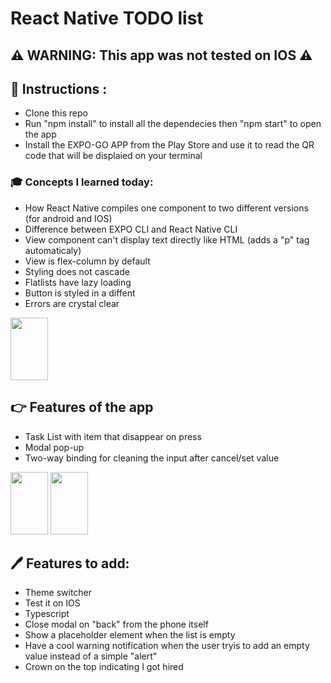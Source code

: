 # React Native TODO list

## ⚠️ WARNING: This app was not tested on IOS ⚠️

## 📝 Instructions :

- Clone this repo
- Run "npm install" to install all the dependecies then "npm start" to open the app
- Install the EXPO-GO APP from the Play Store and use it to read the QR code that will be displaied on your terminal

### 🎓 Concepts I learned today:

- How React Native compiles one component to two different versions (for android and IOS)
- Difference between EXPO CLI and React Native CLI
- View component can't display text directly like HTML (adds a "p" tag automaticaly)
- View is flex-column by default
- Styling does not cascade
- Flatlists have lazy loading
- Button is styled in a diffent
- Errors are crystal clear

<img src="../AwesomeProject/assets/app/error.jpg" height="100" width="60" >

## 👉 Features of the app

- Task List with item that disappear on press
- Modal pop-up
- Two-way binding for cleaning the input after cancel/set value

<img src="../AwesomeProject/assets/app/list.jpg.jpg" height="100" width="60" >
<img src="../AwesomeProject/assets/app/modal.jpg.jpg" height="100" width="60" >

## 🖊️ Features to add:

- Theme switcher
- Test it on IOS
- Typescript
- Close modal on "back" from the phone itself
- Show a placeholder element when the list is empty
- Have a cool warning notification when the user tryis to add an empty value instead of a simple "alert"
- Crown on the top indicating I got hired

